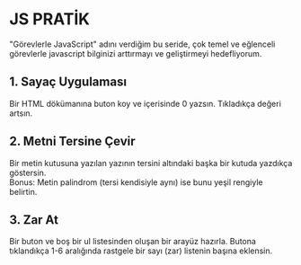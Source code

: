 # JS PRATİK
"Görevlerle JavaScript" adını verdiğim bu seride, çok temel ve eğlenceli görevlerle javascript bilginizi arttırmayı ve geliştirmeyi hedefliyorum.

## 1. Sayaç Uygulaması
Bir HTML dökümanına buton koy ve içerisinde 0 yazsın. Tıkladıkça değeri artsın. 

## 2. Metni Tersine Çevir
Bir metin kutusuna yazılan yazının tersini altındaki başka bir kutuda yazdıkça göstersin.\
Bonus: Metin palindrom (tersi kendisiyle aynı) ise bunu yeşil rengiyle belirtin.

## 3. Zar At
Bir buton ve boş bir ul listesinden oluşan bir arayüz hazırla. Butona tıklandıkça 1-6 aralığında rastgele bir sayı (zar) listenin başına eklensin.